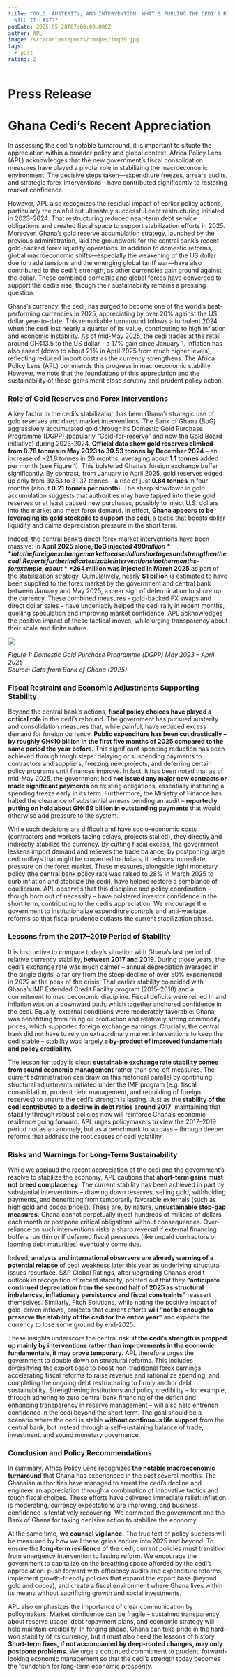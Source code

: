 ```yaml
---
title: "GOLD, AUSTERITY, AND INTERVENTION: WHAT'S FUELING THE CEDI'S RISE - AND
  WILL IT LAST?"
pubDate: 2025-05-28T07:00:00.000Z
author: APL
image: /src/content/posts/images/imgd9.jpg
tags:
  - post
rating: 2
---
```

# Press Release

# Ghana Cedi’s Recent Appreciation 

In assessing the cedi’s notable turnaround, it is important to situate the appreciation within a broader policy and global context. Africa Policy Lens (APL) acknowledges that the new government’s fiscal consolidation measures have played a pivotal role in stabilizing the macroeconomic environment. The decisive steps taken—expenditure freezes, arrears audits, and strategic forex interventions—have contributed significantly to restoring market confidence.

However, APL also recognizes the residual impact of earlier policy actions, particularly the painful but ultimately successful debt restructuring initiated in 2023–2024. That restructuring reduced near-term debt service obligations and created fiscal space to support stabilization efforts in 2025. Moreover, Ghana’s gold reserve accumulation strategy, launched by the previous administration, laid the groundwork for the central bank’s recent gold-backed forex liquidity operations. In addition to domestic reforms, global macroeconomic shifts—especially the weakening of the US dollar due to trade tensions and the emerging global tariff war—have also contributed to the cedi’s strength, as other currencies gain ground against the dollar. These combined domestic and global forces have converged to support the cedi’s rise, though their sustainability remains a pressing question.

Ghana’s currency, the cedi, has surged to become one of the world’s best-performing currencies in 2025, appreciating by over 20% against the US dollar year-to-date. This remarkable turnaround follows a turbulent 2024 when the cedi lost nearly a quarter of its value, contributing to high inflation and economic instability. As of mid-May 2025, the cedi trades at the retail around GH¢13.5 to the US dollar – a 17% gain since January 1. Inflation has also eased (down to about 21% in April 2025 from much higher levels), reflecting reduced import costs as the currency strengthens. The Africa Policy Lens (APL) commends this progress in macroeconomic stability. However, we note that the foundations of this appreciation and the sustainability of these gains merit close scrutiny and prudent policy action.

### **Role of Gold Reserves and Forex Interventions**

A key factor in the cedi’s stabilization has been Ghana’s strategic use of gold reserves and direct market interventions. The Bank of Ghana (BoG) aggressively accumulated gold through its Domestic Gold Purchase Programme (DGPP) (popularly “Gold-for-reserve” and now the Gold Board initiative) during 2023-2024. **Official data show gold reserves climbed from 8.78 tonnes in May 2023 to 30.53 tonnes by December 2024** – an increase of ~21.8 tonnes in 20 months, averaging about **1.1 tonnes** added per month (see Figure 1). This bolstered Ghana’s foreign exchange buffer significantly. By contrast, from January to April 2025, gold reserves edged up only from 30.53 to 31.37 tonnes – a rise of just **0.84 tonnes** in four months (about **0.21 tonnes per month**). The sharp slowdown in gold accumulation suggests that authorities may have tapped into these gold reserves or at least paused new purchases, possibly to inject U.S. dollars into the market and meet forex demand. In effect, **Ghana appears to be leveraging its gold stockpile to support the cedi**, a tactic that boosts dollar liquidity and calms depreciation pressure in the short term.

Indeed, the central bank’s direct forex market interventions have been massive: in **April 2025 alone, BoG injected $490 million** into the foreign exchange market to ease dollar shortages and strengthen the cedi. Reports further indicate sizable interventions in other months – for example, about **$264 million was injected in March 2025** as part of the stabilization strategy. Cumulatively, nearly **$1 billion** is estimated to have been supplied to the forex market by the government and central bank between January and May 2025, a clear sign of determination to shore up the currency. These combined measures – gold-backed FX swaps and direct dollar sales – have undeniably helped the cedi rally in recent months, quelling speculation and improving market confidence. APL acknowledges the positive impact of these tactical moves, while urging transparency about their scale and finite nature.

![](/src/content/posts/images/img39.jpg)

*Figure 1: Domestic Gold Purchase Programme (DGPP) May 2023 – April 2025\
Source: Data from Bank of Ghana (2025)*

### **Fiscal Restraint and Economic Adjustments Supporting Stability**

Beyond the central bank’s actions, **fiscal policy choices have played a critical role** in the cedi’s rebound. The government has pursued austerity and consolidation measures that, while painful, have reduced excess demand for foreign currency. **Public expenditure has been cut drastically – by roughly GH¢10 billion in the first five months of 2025 compared to the same period the year before.** This significant spending reduction has been achieved through tough steps: delaying or suspending payments to contractors and suppliers, freezing new projects, and deferring certain policy programs until finances improve. In fact, it has been noted that as of mid-May 2025, the government had **not issued any major new contracts or made significant payments** on existing obligations, essentially instituting a spending freeze early in its term. Furthermore, the Ministry of Finance has halted the clearance of substantial arrears pending an audit – **reportedly putting on hold about GH¢69 billion in outstanding payments** that would otherwise add pressure to the system.

While such decisions are difficult and have socio-economic costs (contractors and workers facing delays, projects stalled), they directly and indirectly stabilize the currency. By cutting fiscal excess, the government lessens import demand and relieves the trade balance; by postponing large cedi outlays that might be converted to dollars, it reduces immediate pressure on the forex market. These measures, alongside tight monetary policy (the central bank policy rate was raised to 28% in March 2025 to curb inflation and stabilize the cedi), have helped restore a semblance of equilibrium. APL observes that this discipline and policy coordination – though born out of necessity – have bolstered investor confidence in the short term, contributing to the cedi’s appreciation. We encourage the government to institutionalize expenditure controls and anti-wastage reforms so that fiscal prudence outlasts the current stabilization phase.

### **Lessons from the 2017–2019 Period of Stability**

It is instructive to compare today’s situation with Ghana’s last period of relative currency stability, **between 2017 and 2019**. During those years, the cedi’s exchange rate was much calmer – annual depreciation averaged in the single digits, a far cry from the steep decline of over 50% experienced in 2022 at the peak of the crisis. That earlier stability coincided with Ghana’s IMF Extended Credit Facility program (2015–2018) and a commitment to macroeconomic discipline. Fiscal deficits were reined in and inflation was on a downward path, which together anchored confidence in the cedi. Equally, external conditions were moderately favorable: Ghana was benefitting from rising oil production and relatively strong commodity prices, which supported foreign exchange earnings. Crucially, the central bank did not have to rely on extraordinary market interventions to keep the cedi stable – stability was largely **a by-product of improved fundamentals and policy credibility.**

The lesson for today is clear: **sustainable exchange rate stability comes from sound economic management** rather than one-off measures. The current administration can draw on this historical parallel by continuing structural adjustments initiated under the IMF program (e.g. fiscal consolidation, prudent debt management, and rebuilding of foreign reserves) to ensure the cedi’s strength is lasting. Just as the **stability of the cedi contributed to a decline in debt ratios around 2017**, maintaining that stability through robust policies now will reinforce Ghana’s economic resilience going forward. APL urges policymakers to view the 2017–2019 period not as an anomaly, but as a benchmark to surpass – through deeper reforms that address the root causes of cedi volatility.

### **Risks and Warnings for Long-Term Sustainability**

While we applaud the recent appreciation of the cedi and the government’s resolve to stabilize the economy, APL cautions that **short-term gains must not breed complacency**. The current stability has been achieved in part by substantial interventions – drawing down reserves, selling gold, withholding payments, and benefitting from temporarily favorable externals (such as high gold and cocoa prices). These are, by nature, **unsustainable stop-gap measures.** Ghana cannot perpetually inject hundreds of millions of dollars each month or postpone critical obligations without consequences. Over-reliance on such interventions risks a sharp reversal if external financing buffers run thin or if deferred fiscal pressures (like unpaid contractors or looming debt maturities) eventually come due.

Indeed, **analysts and international observers are already warning of a potential relapse** of cedi weakness later this year as underlying structural issues resurface. S&P Global Ratings, after upgrading Ghana’s credit outlook in recognition of recent stability, pointed out that they **“anticipate continued depreciation from the second half of 2025 as structural imbalances, inflationary persistence and fiscal constraints”** reassert themselves. Similarly, Fitch Solutions, while noting the positive impact of gold-driven inflows, projects that current efforts **will “not be enough to preserve the stability of the cedi for the entire year”** and expects the currency to lose some ground by end-2025.

These insights underscore the central risk: **if the cedi’s strength is propped up mainly by interventions rather than improvements in the economic fundamentals, it may prove temporary.** APL therefore urges the government to double down on structural reforms. This includes diversifying the export base to boost non-traditional forex earnings, accelerating fiscal reforms to raise revenue and rationalize spending, and completing the ongoing debt restructuring to firmly anchor debt sustainability. Strengthening institutions and policy credibility – for example, through adhering to zero central bank financing of the deficit and enhancing transparency in reserve management – will also help entrench confidence in the cedi beyond the short term. The goal should be a scenario where the cedi is stable **without continuous life support** from the central bank, but instead through a self-sustaining balance of trade, investment, and sound monetary governance.

### **Conclusion and Policy Recommendations**

In summary, Africa Policy Lens recognizes **the notable macroeconomic turnaround** that Ghana has experienced in the past several months. The Ghanaian authorities have managed to arrest the cedi’s decline and engineer an appreciation through a combination of innovative tactics and tough fiscal choices. These efforts have delivered immediate relief: inflation is moderating, currency expectations are improving, and business confidence is tentatively recovering. We commend the government and the Bank of Ghana for taking decisive action to stabilize the economy.

At the same time, **we counsel vigilance.** The true test of policy success will be measured by how well these gains endure into 2025 and beyond. To ensure the **long-term resilience** of the cedi, current policies must transition from emergency intervention to lasting reform. We encourage the government to capitalize on the breathing space afforded by the cedi’s appreciation: push forward with efficiency audits and expenditure reforms, implement growth-friendly policies that expand the export base (beyond gold and cocoa), and create a fiscal environment where Ghana lives within its means without sacrificing growth and social investments.

APL also emphasizes the importance of clear communication by policymakers. Market confidence can be fragile – sustained transparency about reserve usage, debt repayment plans, and economic strategy will help maintain credibility. In forging ahead, Ghana can take pride in the hard-won stability of its currency, but it must also heed the lessons of history. **Short-term fixes, if not accompanied by deep-rooted changes, may only postpone problems.** We urge a continued commitment to prudent, forward-looking economic management so that the cedi’s strength today becomes the foundation for long-term economic prosperity.
